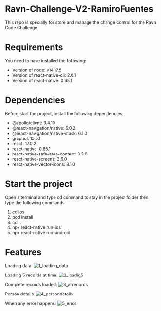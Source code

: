 # Ravn-Challenge-V2-RamiroFuentes
This repo is specially for store and manage the change control for the Ravn Code Challenge

# Requirements
You need to have installed the following:
* Version of node: v14.17.5
* Version of react-native-cli: 2.0.1
* Version of react-native: 0.65.1

# Dependencies
Before start the project, install the following dependencies:
* @apollo/client: 3.4.10
* @react-navigation/native: 6.0.2
* @react-navigation/native-stack: 6.1.0
* graphql: 15.5.1
* react: 17.0.2
* react-native: 0.65.1
* react-native-safe-area-context: 3.3.0
* react-native-screens: 3.6.0
* react-native-vector-icons: 8.1.0

# Start the project
Open a terminal and type cd command to stay in the project folder then type the following commands:
1. cd ios
2. pod install
3. cd ..
4. npx react-native run-ios
5. npx react-native run-android

# Features

Loading data:
![1_loading_data](https://user-images.githubusercontent.com/18149949/131267205-4c0974f9-0011-427c-8b30-30b5dd22920a.png)

Loading 5 records at time:
![2_loadig5](https://user-images.githubusercontent.com/18149949/131267222-e61c65b3-2cc9-4bf3-8665-c71bab68fcd3.png)

Complete records loaded:
![3_allrecords](https://user-images.githubusercontent.com/18149949/131267241-6459c435-c53b-4d03-ac94-59b133d350a3.png)

Person details:
![4_persondetails](https://user-images.githubusercontent.com/18149949/131267253-3c8d3b5d-e258-4ea9-b3e2-4f33d05a3cb7.png)

When any error happens:
![5_error](https://user-images.githubusercontent.com/18149949/131267287-19da359a-7149-432c-933d-958f8bec85ca.png)
